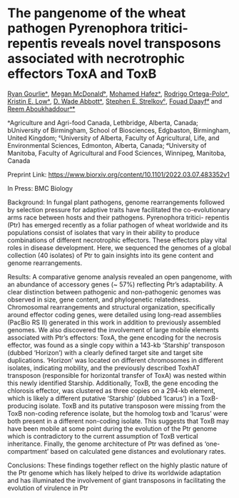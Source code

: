 # The pangenome of the wheat pathogen Pyrenophora tritici-repentis reveals novel transposons associated with necrotrophic effectors ToxA and ToxB
[Ryan Gourlieᵃ](https://scholar.google.ca/citations?user=gBrcH-QAAAAJ&hl=en), [Megan McDonaldᵇ](https://scholar.google.ca/citations?user=eS8xGQcAAAAJ&hl=en&oi=ao), [Mohamed Hafezᵃ](https://scholar.google.ca/citations?user=Enk-QRYAAAAJ&hl=en), [Rodrigo Ortega-Poloᵃ](https://scholar.google.ca/citations?user=0-rvGDAAAAAJ&hl=en&oi=ao), [Kristin E. Lowᵃ](https://scholar.google.ca/citations?user=_Y1f0VQAAAAJ&hl=en&oi=ao), [D. Wade Abbottᵃ](https://scholar.google.ca/citations?user=ZuZ0rZoAAAAJ&hl=en&oi=ao), [Stephen E. Strelkovᶜ](https://scholar.google.ca/citations?user=IGJzXb8AAAAJ&hl=en&oi=ao), [Fouad Daayfᵈ](https://scholar.google.ca/citations?user=O2KHEPQAAAAJ&hl=en&oi=ao) and [Reem Aboukhaddourᵃ*](https://scholar.google.ca/citations?user=JDMguYUAAAAJ&hl=en&oi=ao)

ᵃAgriculture and Agri-food Canada, Lethbridge, Alberta, Canada; bUniversity of Birmingham, School of Biosciences, Edgbaston, Birmingham, United Kingdom; ᶜUniversity of Alberta, Faculty of Agricultural, Life, and Environmental Sciences, Edmonton, Alberta, Canada; ᵈUniversity of Manitoba, Faculty of Agricultural and Food Sciences, Winnipeg, Manitoba, Canada

Preprint Link: https://www.biorxiv.org/content/10.1101/2022.03.07.483352v1

In Press: BMC Biology

Background:
In fungal plant pathogens, genome rearrangements followed by selection pressure for adaptive traits
have facilitated the co-evolutionary arms race between hosts and their pathogens. Pyrenophora tritici-
repentis (Ptr) has emerged recently as a foliar pathogen of wheat worldwide and its populations consist
of isolates that vary in their ability to produce combinations of different necrotrophic effectors. These
effectors play vital roles in disease development. Here, we sequenced the genomes of a global collection
(40 isolates) of Ptr to gain insights into its gene content and genome rearrangements.

Results:
A comparative genome analysis revealed an open pangenome, with an abundance of accessory genes (~
57%) reflecting Ptr’s adaptability. A clear distinction between pathogenic and non-pathogenic genomes
was observed in size, gene content, and phylogenetic relatedness. Chromosomal rearrangements and
structural organization, specifically around effector coding genes, were detailed using long-read
assemblies (PacBio RS II) generated in this work in addition to previously assembled genomes. We also
discovered the involvement of large mobile elements associated with Ptr’s effectors: ToxA, the gene
encoding for the necrosis effector, was found as a single copy within a 143-kb ‘Starship’ transposon
(dubbed ‘Horizon’) with a clearly defined target site and target site duplications. ‘Horizon’ was located
on different chromosomes in different isolates, indicating mobility, and the previously described
ToxhAT transposon (responsible for horizontal transfer of ToxA) was nested within this newly identified
Starship. Additionally, ToxB, the gene encoding the chlorosis effector, was clustered as three copies on a
294-kb element, which is likely a different putative ‘Starship’ (dubbed ‘Icarus’) in a ToxB-producing
isolate. ToxB and its putative transposon were missing from the ToxB non-coding reference isolate, but
the homolog toxb and ‘Icarus’ were both present in a different non-coding isolate. This suggests that
ToxB may have been mobile at some point during the evolution of the Ptr genome which is contradictory
to the current assumption of ToxB vertical inheritance. Finally, the genome architecture of Ptr was
defined as ‘one-compartment’ based on calculated gene distances and evolutionary rates.

Conclusions:
These findings together reflect on the highly plastic nature of the Ptr genome which has likely helped to
drive its worldwide adaptation and has illuminated the involvement of giant transposons in facilitating
the evolution of virulence in Ptr
